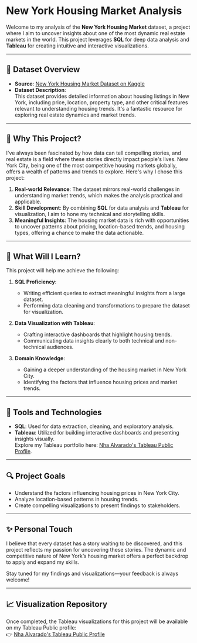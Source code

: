 # New York Housing Market Analysis

Welcome to my analysis of the **New York Housing Market** dataset, a project where I aim to uncover insights about one of the most dynamic real estate markets in the world. This project leverages **SQL** for deep data analysis and **Tableau** for creating intuitive and interactive visualizations.

---

## 📂 Dataset Overview

- **Source**: [New York Housing Market Dataset on Kaggle](https://www.kaggle.com/datasets/nelgiriyewithana/new-york-housing-market)
- **Dataset Description**:  
  This dataset provides detailed information about housing listings in New York, including price, location, property type, and other critical features relevant to understanding housing trends. It's a fantastic resource for exploring real estate dynamics and market trends.

---

## 🧐 Why This Project?

I've always been fascinated by how data can tell compelling stories, and real estate is a field where these stories directly impact people's lives. New York City, being one of the most competitive housing markets globally, offers a wealth of patterns and trends to explore. Here's why I chose this project:

1. **Real-world Relevance**: The dataset mirrors real-world challenges in understanding market trends, which makes the analysis practical and applicable.
2. **Skill Development**: By combining **SQL** for data analysis and **Tableau** for visualization, I aim to hone my technical and storytelling skills.
3. **Meaningful Insights**: The housing market data is rich with opportunities to uncover patterns about pricing, location-based trends, and housing types, offering a chance to make the data actionable.

---

## 🎯 What Will I Learn?

This project will help me achieve the following:

1. **SQL Proficiency**:

   - Writing efficient queries to extract meaningful insights from a large dataset.
   - Performing data cleaning and transformations to prepare the dataset for visualization.

2. **Data Visualization with Tableau**:

   - Crafting interactive dashboards that highlight housing trends.
   - Communicating data insights clearly to both technical and non-technical audiences.

3. **Domain Knowledge**:
   - Gaining a deeper understanding of the housing market in New York City.
   - Identifying the factors that influence housing prices and market trends.

---

## 🚀 Tools and Technologies

- **SQL**: Used for data extraction, cleaning, and exploratory analysis.
- **Tableau**: Utilized for building interactive dashboards and presenting insights visually.  
  Explore my Tableau portfolio here: [Nha Alvarado's Tableau Public Profile](https://public.tableau.com/app/profile/nha.alvarado/vizzes).

---

## 🔍 Project Goals

- Understand the factors influencing housing prices in New York City.
- Analyze location-based patterns in housing trends.
- Create compelling visualizations to present findings to stakeholders.

---

## ✨ Personal Touch

I believe that every dataset has a story waiting to be discovered, and this project reflects my passion for uncovering these stories. The dynamic and competitive nature of New York’s housing market offers a perfect backdrop to apply and expand my skills.

Stay tuned for my findings and visualizations—your feedback is always welcome!

---

## 📈 Visualization Repository

Once completed, the Tableau visualizations for this project will be available on my Tableau Public profile:  
👉 [Nha Alvarado's Tableau Public Profile](https://public.tableau.com/app/profile/nha.alvarado/vizzes)
